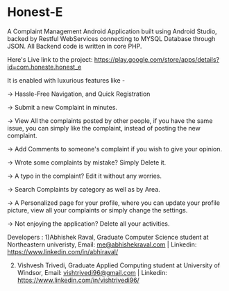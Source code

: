 # Honest-E
A Complaint Management Android Application built using Android Studio, backed by Restful WebServices connecting to MYSQL Database through JSON. All Backend code is written in core PHP.


Here's Live link to the project: https://play.google.com/store/apps/details?id=com.honeste.honest_e


It is enabled with luxurious features like -

-> Hassle-Free Navigation, and Quick Registration

-> Submit a new Complaint in minutes.

-> View All the complaints posted by other people, if you have the same issue, you can simply like the complaint, instead of posting the new complaint.

-> Add Comments to someone's complaint if you wish to give your opinion.

-> Wrote some complaints by mistake? Simply Delete it.

-> A typo in the complaint? Edit it without any worries.

-> Search Complaints by category as well as by Area.

-> A Personalized page for your profile, where you can update your profile picture, view all your complaints or simply change the settings.

-> Not enjoying the application? Delete all your activities.


Developers :
1)Abhishek Raval, Graduate Computer Science student at Northeastern univeristy,
 Email: me@abhishekraval.com | Linkedin: https://www.linkedin.com/in/abhiraval/
 
 
2) Vishvesh Trivedi, Graduate Applied Computing student at University of Windsor,
Email: vishtrivedi96@gmail.com | Linkedin: https://www.linkedin.com/in/vishtrivedi96/
